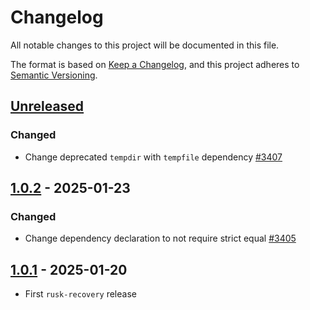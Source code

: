 # Changelog

All notable changes to this project will be documented in this file.

The format is based on [Keep a Changelog](https://keepachangelog.com/en/1.0.0/),
and this project adheres to [Semantic Versioning](https://semver.org/spec/v2.0.0.html).

## [Unreleased]

### Changed

- Change deprecated `tempdir` with `tempfile` dependency [#3407]

## [1.0.2] - 2025-01-23

### Changed

- Change dependency declaration to not require strict equal [#3405]

## [1.0.1] - 2025-01-20

- First `rusk-recovery` release

<!-- Issues -->
[#3407]: https://github.com/dusk-network/rusk/issues/3407
[#3405]: https://github.com/dusk-network/rusk/issues/3405

[Unreleased]: https://github.com/dusk-network/rusk/compare/rusk-recovery-1.0.2...HEAD
[1.0.2]: https://github.com/dusk-network/rusk/compare/rusk-recovery-1.0.1...rusk-recovery-1.0.2
[1.0.1]: https://github.com/dusk-network/rusk/tree/rusk-recovery-1.0.1
